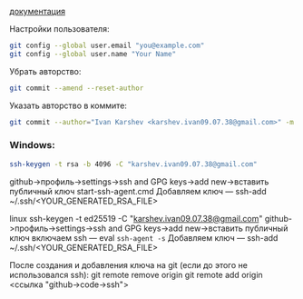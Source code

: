 [документация](https://docs.github.com/ru/authentication/connecting-to-github-with-ssh/generating-a-new-ssh-key-and-adding-it-to-the-ssh-agent)

Настройки пользователя:
```bash
git config --global user.email "you@example.com"
git config --global user.name "Your Name"
```

Убрать авторство:
```bash
git commit --amend --reset-author
```

Указать авторство в коммите:
```bash
git commit --author="Ivan Karshev <karshev.ivan09.07.38@gmail.com>" -m "test"
```

### Windows:
```bash
ssh-keygen -t rsa -b 4096 -C "karshev.ivan09.07.38@gmail.com"
```

github->профиль->settings->ssh and GPG keys->add new->вставить публичный ключ
start-ssh-agent.cmd
Добавляем ключ — ssh-add ~/.ssh/<YOUR_GENERATED_RSA_FILE>

linux
	ssh-keygen -t ed25519 -C "karshev.ivan09.07.38@gmail.com"
	github->профиль->settings->ssh and GPG keys->add new->вставить публичный ключ
	включаем ssh — eval `ssh-agent -s`
	Добавляем ключ — ssh-add ~/.ssh/<YOUR_GENERATED_RSA_FILE>

После создания и добавления ключа на git (если до этого не использовался ssh):
	git remote remove origin
	git remote add origin <ссылка "github->code->ssh">